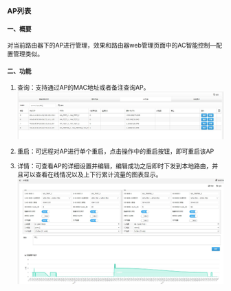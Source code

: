 
### AP列表
#### 一、概要
 对当前路由器下的AP进行管理，效果和路由器web管理页面中的AC智能控制—配置管理类似。

#### 二、功能
1. 查询：支持通过AP的MAC地址或者备注查询AP。
![ALERT TEXT](/images/ap_list.jpg)

2. 重启：可远程对AP进行单个重启，点击操作中的重启按钮，即可重启该AP

3. 详情：可查看AP的详细设置并编辑，编辑成功之后即时下发到本地路由，并且可以查看在线情况以及上下行累计流量的图表显示。
![ALERT TEXT](/images/ap_config.jpg)